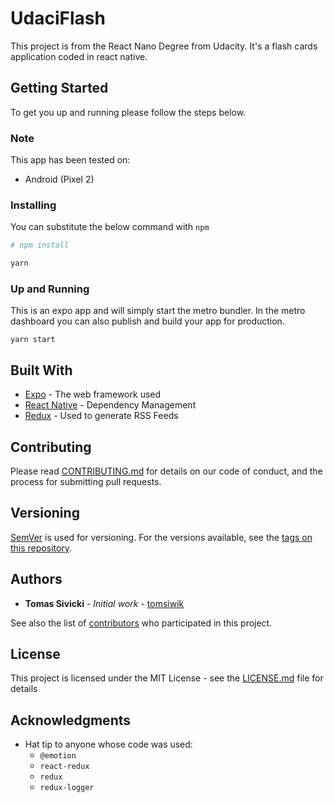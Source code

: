 # UdaciFlash

This project is from the React Nano Degree from Udacity. It's a flash cards application coded in react native.

## Getting Started

To get you up and running please follow the steps below.

### Note

This app has been tested on:

- Android (Pixel 2)

### Installing

You can substitute the below command with `npm`

```sh
# npm install

yarn
```

### Up and Running

This is an expo app and will simply start the metro bundler. In the metro dashboard you can also publish and build your app for production.

```
yarn start
```

## Built With

- [Expo]() - The web framework used
- [React Native]() - Dependency Management
- [Redux]() - Used to generate RSS Feeds

## Contributing

Please read [CONTRIBUTING.md](CONTRIBUTING.md) for details on our code of conduct, and the process for submitting pull requests.

## Versioning

[SemVer](http://semver.org/) is used for versioning. For the versions available, see the [tags on this repository](https://github.com/tomsiwik/udaciflash/tags).

## Authors

- **Tomas Sivicki** - _Initial work_ - [tomsiwik](https://github.com/tomsiwik)

See also the list of [contributors](https://github.com/tomsiwik/udaciflash/contributors) who participated in this project.

## License

This project is licensed under the MIT License - see the [LICENSE.md](LICENSE.md) file for details

## Acknowledgments

- Hat tip to anyone whose code was used:
  - `@emotion`
  - `react-redux`
  - `redux`
  - `redux-logger`
